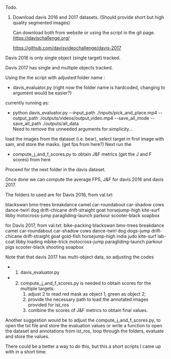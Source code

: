 Todo.

1. Download davis 2016 and 2017 datasets. (Should provide short but high quality segmented images)

    Can download both from website or using the script in the git page.
    https://davischallenge.org/

    https://github.com/davisvideochallenge/davis-2017

Davis 2016 is only single object (single target) tracked.

Davis 2017 has single and multiple objects tracked.
 
Using the the script with adjusted folder name :
-  davis_evaluator.py (right now the folder name is hardcoded, changing to argument would be easier?)

currently running as:
- python davis_evaluator.py --input_path ./inputs/pick_and_place.mp4 --output_path ./outputs/videos/output_video.mp4 --save_all_mode --save_all_path  ./outputs/all_data  
Need to remove the unneeded arguments for simplicity...

load the images from the dataset (i.e. bear), select target in first image with sam, and store the masks.
    (get fps from here?)
Next run the 
- compute_j_and_f_scores.py to obtain J&F metrics 
    (get the J and F scores) from here

Proceed for the next folder in the davis dataset.

Once done we can compute the average FPS, J&F for davis 2016 and davis 2017.

The folders to used are 
for Davis 2016, from val.txt:

blackswan
bmx-trees
breakdance
camel
car-roundabout
car-shadow
cows
dance-twirl
dog
drift-chicane
drift-straight
goat
horsejump-high
kite-surf
libby
motocross-jump
paragliding-launch
parkour
scooter-black
soapbox

for Davis 2017, from val.txt:
bike-packing
blackswan
bmx-trees
breakdance
camel
car-roundabout
car-shadow
cows
dance-twirl
dog
dogs-jump
drift-chicane
drift-straight
goat
gold-fish
horsejump-high
india
judo
kite-surf
lab-coat
libby
loading
mbike-trick
motocross-jump
paragliding-launch
parkour
pigs
scooter-black
shooting
soapbox

Note that that davis 2017 has multi-object data, so adjusting the codes
- 1. davis_evaluator.py
- 2. compute_j_and_f_scores.py
 is needed to obtain scores for the multiple targets: 
        1. adjust 2 to read red mask as object 1, green as object 2;
        2. provide the necessary path to load the annotated images provided for ist_ros
        3. combine the scores of J&F metrics to obtain final values.

Another suggestion would be to adjust the compute_j_and_f_scores.py, to open the txt file and store the evaluation values
or write a function to open the dataset and annotations from ist_ros, loop through the folders, evaluate and store the values.

There could be a better a way to do this, but this a short scripts I came up with in a short time.
    